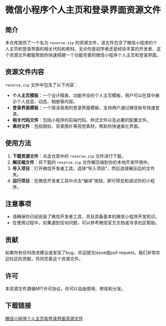 # 微信小程序个人主页和登录界面资源文件

## 简介

本仓库提供了一个名为 `reserve.zip` 的资源文件，该文件包含了微信小程序的个人主页和登录界面的相关代码和素材。无论你是初学者还是经验丰富的开发者，这个资源文件都能帮助你快速搭建一个功能完善的微信小程序个人主页和登录界面。

## 资源文件内容

`reserve.zip` 文件中包含了以下内容：

- **个人主页模板**：一个设计精美、功能齐全的个人主页模板，用户可以在其中展示个人信息、动态、相册等内容。
- **登录界面模板**：一个简洁易用的登录界面模板，支持用户通过微信账号快速登录。
- **相关代码文件**：包括小程序的前端代码、样式文件以及必要的配置文件。
- **素材文件**：包括图标、背景图片等视觉素材，帮助你快速美化界面。

## 使用方法

1. **下载资源文件**：点击仓库中的 `reserve.zip` 文件进行下载。
2. **解压缩文件**：将下载的 `reserve.zip` 文件解压缩到你的本地开发环境中。
3. **导入项目**：打开微信开发者工具，选择“导入项目”，然后选择解压后的文件夹。
4. **运行项目**：在微信开发者工具中点击“编译”按钮，即可预览和调试你的小程序。

## 注意事项

- 请确保你已经安装了微信开发者工具，并且具备基本的微信小程序开发知识。
- 在使用过程中，如果遇到任何问题，可以参考微信官方文档或寻求社区帮助。

## 贡献

如果你有任何改进建议或发现了bug，欢迎提交issue或pull request。我们非常欢迎社区的贡献，共同完善这个资源文件。

## 许可

本资源文件遵循MIT许可协议，你可以自由使用、修改和分发。

## 下载链接

[微信小程序个人主页和登录界面资源文件](https://pan.quark.cn/s/2a3d03439a75)